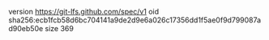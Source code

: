 version https://git-lfs.github.com/spec/v1
oid sha256:ecb1fcb58d6bc704141a9de2d9e6a026c17356dd1f5ae0f9d799087ad90eb50e
size 369
